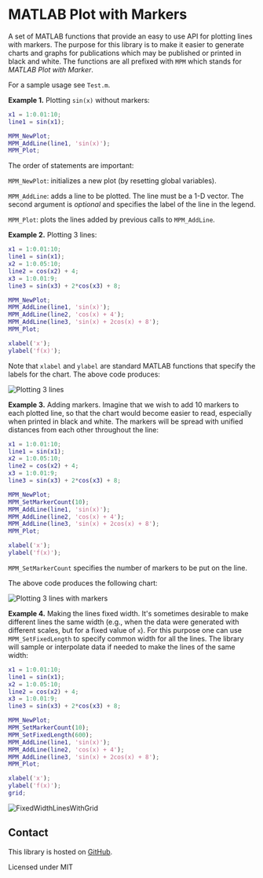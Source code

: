# MATLAB Plot with Markers

A set of MATLAB functions that provide an easy to use API for plotting lines with markers. The purpose for this library is to make it easier to generate charts and graphs for publications which may be published or printed in black and white. The functions are all prefixed with `MPM` which stands for *MATLAB Plot with Marker*.

For a sample usage see `Test.m`.


**Example 1.** Plotting `sin(x)` without markers: 

```matlab
x1 = 1:0.01:10;
line1 = sin(x1);

MPM_NewPlot;
MPM_AddLine(line1, 'sin(x)');
MPM_Plot;
```

The order of statements are important:

`MPM_NewPlot`: initializes a new plot (by resetting global variables).

`MPM_AddLine`: adds a line to be plotted. The line must be a 1-D vector. The second argument is *optional* and specifies the label of the line in the legend. 

`MPM_Plot`: plots the lines added by previous calls to `MPM_AddLine`.

**Example 2.** Plotting 3 lines: 

```matlab
x1 = 1:0.01:10;
line1 = sin(x1);
x2 = 1:0.05:10;
line2 = cos(x2) + 4;
x3 = 1:0.01:9;
line3 = sin(x3) + 2*cos(x3) + 8;

MPM_NewPlot;
MPM_AddLine(line1, 'sin(x)');
MPM_AddLine(line2, 'cos(x) + 4');
MPM_AddLine(line3, 'sin(x) + 2cos(x) + 8');
MPM_Plot;

xlabel('x');
ylabel('f(x)');
```

Note that `xlabel` and `ylabel` are standard MATLAB functions that specify the labels for the chart. The above code produces:

![Plotting 3 lines](http://sinairv.github.io/matlabplotwithmarkers/images/PlotNoMarkerNoFixedWidth.png)

**Example 3.** Adding markers. Imagine that we wish to add 10 markers to each plotted line, so that the chart would become easier to read, especially when printed in black and white. The markers will be spread with unified distances from each other throughout the line:

```Matlab
x1 = 1:0.01:10;
line1 = sin(x1);
x2 = 1:0.05:10;
line2 = cos(x2) + 4;
x3 = 1:0.01:9;
line3 = sin(x3) + 2*cos(x3) + 8;

MPM_NewPlot;
MPM_SetMarkerCount(10);
MPM_AddLine(line1, 'sin(x)');
MPM_AddLine(line2, 'cos(x) + 4');
MPM_AddLine(line3, 'sin(x) + 2cos(x) + 8');
MPM_Plot;

xlabel('x');
ylabel('f(x)');
```

`MPM_SetMarkerCount` specifies the number of markers to be put on the line.

The above code produces the following chart:

![Plotting 3 lines with markers](http://sinairv.github.io/matlabplotwithmarkers/images/PlotMarkerNoFixedWidth.png)

**Example 4.** Making the lines fixed width. It's sometimes desirable to make different lines the same width (e.g., when the data were generated with different scales, but for a fixed value of `x`). For this purpose one can use `MPM_SetFixedLength` to specify common width for all the lines. The library will sample or interpolate data if needed to make the lines of the same width:

```matlab
x1 = 1:0.01:10;
line1 = sin(x1);
x2 = 1:0.05:10;
line2 = cos(x2) + 4;
x3 = 1:0.01:9;
line3 = sin(x3) + 2*cos(x3) + 8;

MPM_NewPlot;
MPM_SetMarkerCount(10);
MPM_SetFixedLength(600);
MPM_AddLine(line1, 'sin(x)');
MPM_AddLine(line2, 'cos(x) + 4');
MPM_AddLine(line3, 'sin(x) + 2cos(x) + 8');
MPM_Plot;

xlabel('x');
ylabel('f(x)');
grid;
```

![FixedWidthLinesWithGrid](http://sinairv.github.io/matlabplotwithmarkers/images/FullPlotWithGrid.png)

## Contact

This library is hosted on [GitHub](https://github.com/sinairv/MatlabPlotWithMarker).

Licensed under MIT
